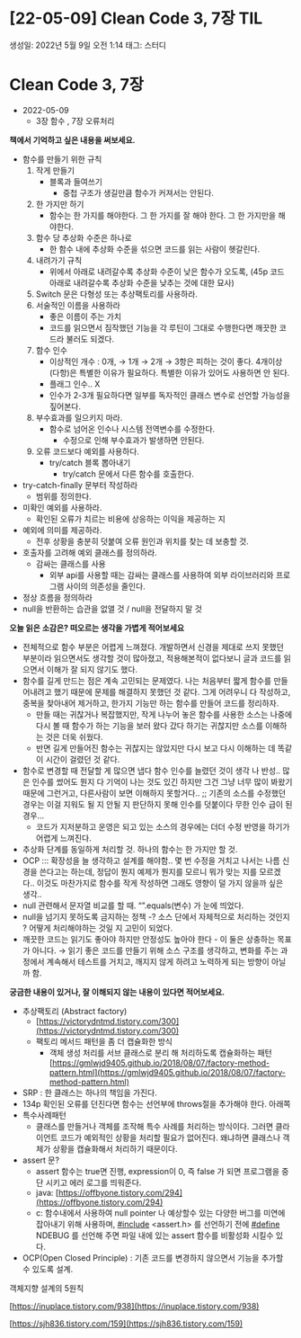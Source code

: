 # [22-05-09] Clean Code 3, 7장 TIL

생성일: 2022년 5월 9일 오전 1:14
태그: 스터디

# Clean Code 3, 7장

- 2022-05-09
    - 3장 함수 , 7장 오류처리

**책에서 기억하고 싶은 내용을 써보세요.**

- 함수를 만들기 위한 규칙
    1. 작게 만들기
        - 블록과 들여쓰기
            - 중첩 구조가 생길만큼 함수가 커져서는 안된다.
    2. 한 가지만 하기
        - 함수는 한 가지를 해야한다. 그 한 가지를 잘 해야 한다. 그 한 가지만을 해야한다.
    3. 함수 당 추상화 수준은 하나로
        - 한 함수 내에 추상화 수준을 섞으면 코드를 읽는 사람이 헷갈린다.
    4. 내려가기 규칙
        - 위에서 아래로 내려갈수록 추상화 수준이 낮은 함수가 오도록, (45p 코드 아래로 내려갈수록 추상화 수준을 낮추는 것에 대한 묘사)
    5. Switch 문은 다형성 또는 추상팩토리를 사용하라. 
    6. 서술적인 이름을 사용하라
        - 좋은 이름이 주는 가치
        - 코드를 읽으면서 짐작했던 기능을 각 루틴이 그대로 수행한다면 깨끗한 코드라 불러도 되겠다.
    7. 함수 인수
        - 이상적인 개수 : 0개, → 1개 → 2개 → 3항은 피하는 것이 좋다. 4개이상 (다항)은 특별한 이유가 필요하다. 특별한 이유가 있어도 사용하면 안 된다.
        - 플래그 인수.. X
        - 인수가 2-3개 필요하다면 일부를 독자적인 클래스 변수로 선언할 가능성을 짚어본다.
    8. 부수효과를 일으키지 마라. 
        - 함수로 넘어온 인수나 시스템 전역변수를 수정한다.
            - 수정으로 인해 부수효과가 발생하면 안된다.
    9. 오류 코드보다 예외를 사용하다. 
        - try/catch 블록 뽑아내기
            - try/catch 문에서 다른 함수를 호출한다.
- try-catch-finally 문부터 작성하라
    - 범위를 정의한다.
- 미확인 예외를 사용하라.
    - 확인된 오류가 치르는 비용에 상응하는 이익을 제공하는 지
- 예외에 의미를 제공하라.
    - 전후 상황을 충분히 덧붙여 오류 원인과 위치를 찾는 데 보충할 것.
- 호출자를 고려해 예외 클래스를 정의하라.
    - 감싸는 클래스를 사용
        - 외부 api를 사용할 때는 감싸는 클래스를 사용하여 외부 라이브러리와 프로그램 사이의 의존성을 줄인다.
- 정상 흐름을 정의하라
- null을 반환하는 습관을 없앨 것 / null을 전달하지 말 것

**오늘 읽은 소감은? 떠오르는 생각을 가볍게 적어보세요**

- 전체적으로 함수 부분은 어렵게 느껴졌다. 개발하면서 신경을 제대로 쓰지 못했던 부분이라 읽으면서도 생각할 것이 많아졌고, 적용해본적이 없다보니 글과 코드를 읽으면서 이해가 잘 되지 않기도 했다.
- 함수를 길게 만드는 점은 계속 고민되는 문제였다. 나는 처음부터 짧게 함수를 만들어내려고 했기 때문에 문제를 해결하지 못했던 것 같다. 그게 어려우니 다 작성하고, 중복을 찾아내어 제거하고, 한가지 기능만 하는 함수를 만들어 코드를 정리하자.
    - 만들 때는 귀찮거나 복잡했지만, 작게 나누어 놓은 함수를 사용한 소스는 나중에 다시 볼 때 함수가 하는 기능을 보러 왔다 갔다 하기는 귀찮지만 소스를 이해하는 것은 더욱 쉬웠다.
    - 반면 길게 만들어진 함수는 귀찮지는 않았지만 다시 보고 다시 이해하는 데 똑같이 시간이 걸렸던 것 같다.
- 함수로 변경할 때 전달할 게 많으면 냅다 함수 인수를 늘렸던 것이 생각 나 반성.. 많은 인수를 썼어도 뭔지 다 기억이 나는 것도 있긴 하지만 그건 그냥 너무 많이 봐왔기 때문에 그런거고, 다른사람이 보면 이해하지 못할거다.. ;; 기존의 소스를 수정했던 경우는 이걸 지워도 될 지 안될 지 판단하지 못해 인수를 덧붙이다 무한 인수 급이 된 경우...
    - 코드가 지저분하고 운영은 되고 있는 소스의 경우에는 더더 수정 반영을 하기가 어렵게 느껴진다.
- 추상화 단계를 동일하게 처리할 것. 하나의 함수는 한 가지만 할 것.
- OCP ::: 확장성을 늘 생각하고 설계를 해야함.. 몇 번 수정을 거치고 나서는 나름 신경을 쓴다고는 하는데, 정답이 뭔지 예제가 뭔지를 모르니 뭐가 맞는 지를 모르겠다.. 이것도 마찬가지로 함수를 작게 작성하면 그래도 영향이 덜 가지 않을까 싶은 생각..
- null 관련해서 문자열 비교를 할 때. “”.equals(변수) 가 눈에 띄었다.
- null을 넘기지 못하도록 금지하는 정책 -? 소스 단에서 자체적으로 처리하는 것인지 ? 어떻게 처리해야하는 것일 지 고민이 되었다.
- 깨끗한 코드는 읽기도 좋아야 하지만 안정성도 높아야 한다 - 이 둘은 상충하는 목표가 아니다. → 읽기 좋은 코드를 만들기 위해 소스 구조를 생각하고, 변화를 주는 과정에서 계속해서 테스트를 거치고, 깨지지 않게 하려고 노력하게 되는 방향이 아닐까 함.

**궁금한 내용이 있거나, 잘 이해되지 않는 내용이 있다면 적어보세요.**

- 추상팩토리 (Abstract factory)
    - [https://victorydntmd.tistory.com/300](https://victorydntmd.tistory.com/300)
    - 팩토리 메서드 패턴을 좀 더 캡슐화한 방식
        - 객체 생성 처리를 서브 클래스로 분리 해 처리하도록 캡슐화하는 패턴
        [https://gmlwjd9405.github.io/2018/08/07/factory-method-pattern.html](https://gmlwjd9405.github.io/2018/08/07/factory-method-pattern.html)
- SRP : 한 클래스는 하나의 책임을 가진다.
- 134p 확인된 오류를 던진다면 함수는 선언부에  throws절을 추가해야 한다. 아래쪽
- 특수사례패턴
    - 클래스를 만들거나 객체를 조작해 특수 사례를 처리하는 방식이다. 그러면 클라이언트 코드가 예외적인 상황을 처리할 필요가 없어진다. 왜냐하면 클래스나 객체가 상황을 캡슐화해서 처리하기 때문이다.
- assert 문?
    - assert 함수는 true면 진행, expression이 0, 즉 false 가 되면 프로그램을 중단 시키고 에러 로그를 띄워준다.
    - java: [https://offbyone.tistory.com/294](https://offbyone.tistory.com/294)
    - c: 함수내에서 사용하여 null pointer 나 예상할수 있는 다양한 버그를 미연에 잡아내기 위해 사용하며, [#include](https://m.blog.naver.com/BlogTagView.naver?blogId=wns7756&pushNavigation=true&tagName=include) <assert.h> 를 선언하기 전에 [#define](https://m.blog.naver.com/BlogTagView.naver?blogId=wns7756&pushNavigation=true&tagName=define) NDEBUG 를 선언해 주면 파일 내에 있는 assert 함수를 비활성화 시킬수 있다.
- OCP(Open Closed Principle) :  기존 코드를 변경하지 않으면서 기능을 추가할 수 있도록 설계.

객체지향 설계의 5원칙

[https://inuplace.tistory.com/938](https://inuplace.tistory.com/938)

[https://sjh836.tistory.com/159](https://sjh836.tistory.com/159)